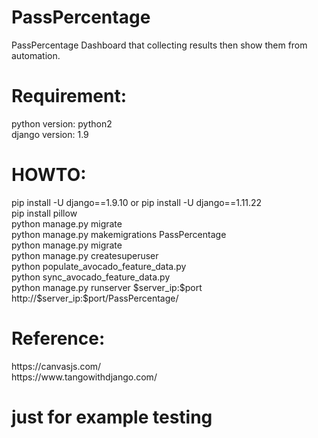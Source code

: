 # PassPercentage
PassPercentage Dashboard that collecting results then show them from automation.

# Requirement:
<p>
python version: python2
<br>django version: 1.9
</p>

# HOWTO:
<p>
pip install -U django==1.9.10 or pip install -U django==1.11.22
<br>pip install pillow
<br>python manage.py migrate
<br>python manage.py makemigrations PassPercentage
<br>python manage.py migrate
<br>python manage.py createsuperuser
<br>python populate_avocado_feature_data.py
<br>python sync_avocado_feature_data.py
<br>python manage.py runserver $server_ip:$port
<br>http://$server_ip:$port/PassPercentage/
</p>

# Reference:
<p>
https://canvasjs.com/
<br>https://www.tangowithdjango.com/
</p>

# just for example testing
